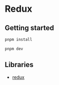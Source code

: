 # Redux

## Getting started

```bash
pnpm install

pnpm dev
```

## Libraries

- [redux](https://redux.js.org/)
